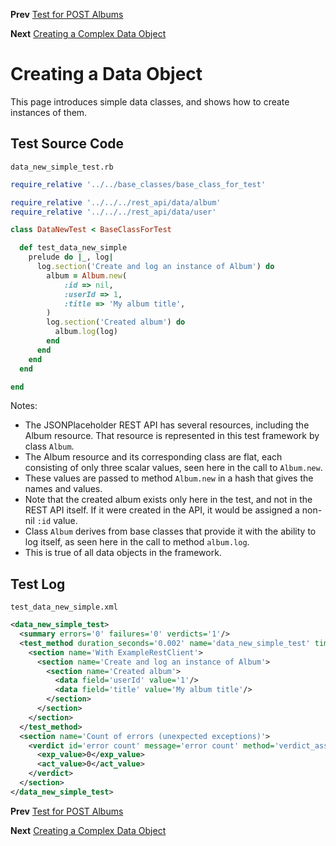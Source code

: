 <!--- GENERATED FILE, DO NOT EDIT --->
**Prev** [Test for POST Albums](./PostAlbums.md)

**Next** [Creating a Complex Data Object](./DataNewComplex.md)


# Creating a Data Object

This page introduces simple data classes, and shows how to create instances of them.

## Test Source Code

<code>data_new_simple_test.rb</code>
```ruby
require_relative '../../base_classes/base_class_for_test'

require_relative '../../../rest_api/data/album'
require_relative '../../../rest_api/data/user'

class DataNewTest < BaseClassForTest

  def test_data_new_simple
    prelude do |_, log|
      log.section('Create and log an instance of Album') do
        album = Album.new(
            :id => nil,
            :userId => 1,
            :title => 'My album title',
        )
        log.section('Created album') do
          album.log(log)
        end
      end
    end
  end

end
```

Notes:

- The JSONPlaceholder REST API has several resources, including the Album resource.  That resource is represented in this test framework by class <code>Album</code>.
- The Album resource and its corresponding class are flat, each consisting of only three scalar values, seen here in the call to <code>Album.new</code>.
- These values are passed to method <code>Album.new</code> in a hash that gives the names and values.
- Note that the created album exists only here in the test, and not in the REST API itself.  If it were created in the API, it would be assigned a non-nil <code>:id</code> value.
- Class <code>Album</code> derives from base classes that provide it with the ability to log itself, as seen here in the call to method <code>album.log</code>.
- This is true of all data objects in the framework.

##  Test Log

<code>test_data_new_simple.xml</code>
```xml
<data_new_simple_test>
  <summary errors='0' failures='0' verdicts='1'/>
  <test_method duration_seconds='0.002' name='data_new_simple_test' timestamp='2017-09-27-Wed-17.36.19.166'>
    <section name='With ExampleRestClient'>
      <section name='Create and log an instance of Album'>
        <section name='Created album'>
          <data field='userId' value='1'/>
          <data field='title' value='My album title'/>
        </section>
      </section>
    </section>
  </test_method>
  <section name='Count of errors (unexpected exceptions)'>
    <verdict id='error count' message='error count' method='verdict_assert_equal?' outcome='passed' volatile='true'>
      <exp_value>0</exp_value>
      <act_value>0</act_value>
    </verdict>
  </section>
</data_new_simple_test>
```

**Prev** [Test for POST Albums](./PostAlbums.md)

**Next** [Creating a Complex Data Object](./DataNewComplex.md)

